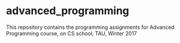 # advanced_programming
This repository contains the programming assignments for Advanced Programming course, on CS school, TAU, Winter 2017
